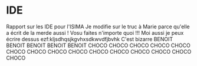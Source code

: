 IDE
===

Rapport sur les IDE pour l'ISIMA
Je modifie sur le truc à Marie parce qu'elle a écrit de la merde aussi !
Vosu faites n'importe quoi !!!
Moi aussi je peux écrire dessus
ezf:kljsdhqsjkgvhxsdkwvdfjbvhk
C'est bizarre
BENOIT BENOIT BENOIT BENOIT BENOIT
CHOCO CHOCO CHOCO CHOCO CHOCO CHOCO CHOCO CHOCO CHOCO CHOCO CHOCO CHOCO CHOCO CHOCO CHOCO 
